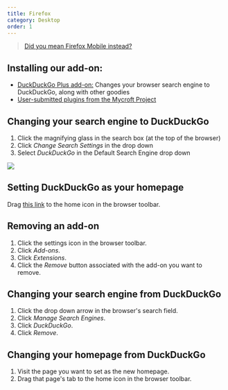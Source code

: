 ```yaml
---
title: Firefox
category: Desktop
order: 1
---
```


> <a class="btn" href="/mobile/firefox-android">Did you mean Firefox Mobile instead?</a>

<h2>Installing our add-on:</h2>
<ul>
    <li>
        <a href="https://addons.mozilla.org/en-US/firefox/addon/duckduckgo-for-firefox/">DuckDuckGo Plus add-on:</a>
        Changes your browser search engine to DuckDuckGo, along with other goodies
    </li>
    <li>
        <a href="http://mycroftproject.com/search-engines.html?name=duckduckgo">User-submitted plugins from the Mycroft Project</a>
    </li>
</ul>

<h2>Changing your search engine to DuckDuckGo</h2>
<ol>
    <li>
        Click the magnifying glass in the search box (at the top of the browser)
    </li>
    <li>Click <em>Change Search Settings</em> in the drop down</li>
    <li>Select <em>DuckDuckGo</em> in the Default Search Engine drop down</li>
</ol>
<img src="{{ site.baseurl }}/images/0414748c67b001952330a2278b6d904c.jpg" />

<h2>Setting DuckDuckGo as your homepage</h2>
Drag <a href="https://duckduckgo.com">this link</a> to the home icon in the
browser toolbar.


<h2>Removing an add-on</h2>
<ol>
    <li>Click the settings icon in the browser toolbar.</li>
    <li>Click <em>Add-ons</em>.</li>
    <li>Click <em>Extensions</em>.</li>
    <li>
        Click the <em>Remove</em> button associated with the add-on you want to
        remove.
    </li>
</ol>

<h2>Changing your search engine from DuckDuckGo</h2>
<ol>
    <li>Click the drop down arrow in the browser's search field.</li>
    <li>Click <em>Manage Search Engines</em>.</li>
    <li>Click <em>DuckDuckGo</em>.</li>
    <li>Click <em>Remove</em>.</li>
</ol>

<h2>Changing your homepage from DuckDuckGo</h2>
<ol>
    <li>Visit the page you want to set as the new homepage.</li>
    <li>Drag that page's tab to the home icon in the browser toolbar.</li>
</ol>
